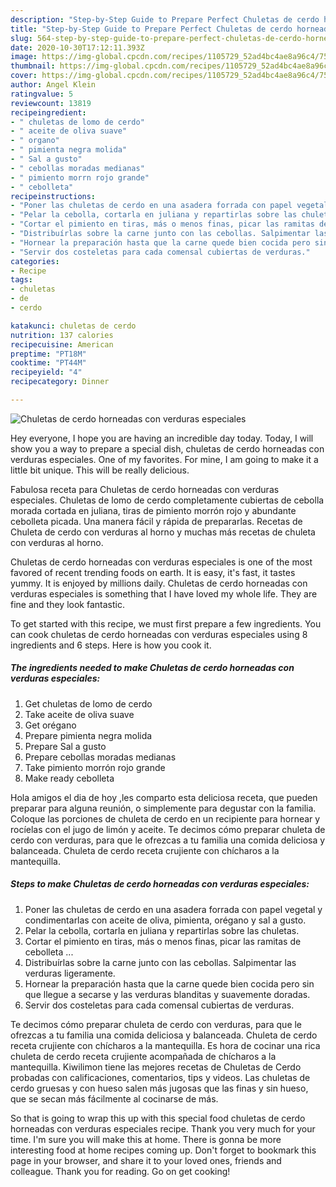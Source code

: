 ```yaml
---
description: "Step-by-Step Guide to Prepare Perfect Chuletas de cerdo horneadas con verduras especiales"
title: "Step-by-Step Guide to Prepare Perfect Chuletas de cerdo horneadas con verduras especiales"
slug: 564-step-by-step-guide-to-prepare-perfect-chuletas-de-cerdo-horneadas-con-verduras-especiales
date: 2020-10-30T17:12:11.393Z
image: https://img-global.cpcdn.com/recipes/1105729_52ad4bc4ae8a96c4/751x532cq70/chuletas-de-cerdo-horneadas-con-verduras-especiales-foto-principal.jpg
thumbnail: https://img-global.cpcdn.com/recipes/1105729_52ad4bc4ae8a96c4/751x532cq70/chuletas-de-cerdo-horneadas-con-verduras-especiales-foto-principal.jpg
cover: https://img-global.cpcdn.com/recipes/1105729_52ad4bc4ae8a96c4/751x532cq70/chuletas-de-cerdo-horneadas-con-verduras-especiales-foto-principal.jpg
author: Angel Klein
ratingvalue: 5
reviewcount: 13819
recipeingredient:
- " chuletas de lomo de cerdo"
- " aceite de oliva suave"
- " organo"
- " pimienta negra molida"
- " Sal a gusto"
- " cebollas moradas medianas"
- " pimiento morrn rojo grande"
- " cebolleta"
recipeinstructions:
- "Poner las chuletas de cerdo en una asadera forrada con papel vegetal y condimentarlas con aceite de oliva, pimienta, orégano y sal a gusto."
- "Pelar la cebolla, cortarla en juliana y repartirlas sobre las chuletas."
- "Cortar el pimiento en tiras, más o menos finas, picar las ramitas de cebolleta ..."
- "Distribuírlas sobre la carne junto con las cebollas. Salpimentar las verduras ligeramente."
- "Hornear la preparación hasta que la carne quede bien cocida pero sin que llegue a secarse y las verduras blanditas y suavemente doradas."
- "Servir dos costeletas para cada comensal cubiertas de verduras."
categories:
- Recipe
tags:
- chuletas
- de
- cerdo

katakunci: chuletas de cerdo 
nutrition: 137 calories
recipecuisine: American
preptime: "PT18M"
cooktime: "PT44M"
recipeyield: "4"
recipecategory: Dinner

---
```



![Chuletas de cerdo horneadas con verduras especiales](https://img-global.cpcdn.com/recipes/1105729_52ad4bc4ae8a96c4/751x532cq70/chuletas-de-cerdo-horneadas-con-verduras-especiales-foto-principal.jpg)

Hey everyone, I hope you are having an incredible day today. Today, I will show you a way to prepare a special dish, chuletas de cerdo horneadas con verduras especiales. One of my favorites. For mine, I am going to make it a little bit unique. This will be really delicious.

Fabulosa receta para Chuletas de cerdo horneadas con verduras especiales. Chuletas de lomo de cerdo completamente cubiertas de cebolla morada cortada en juliana, tiras de pimiento morrón rojo y abundante cebolleta picada. Una manera fácil y rápida de prepararlas. Recetas de Chuleta de cerdo con verduras al horno y muchas más recetas de chuleta con verduras al horno.

Chuletas de cerdo horneadas con verduras especiales is one of the most favored of recent trending foods on earth. It is easy, it's fast, it tastes yummy. It is enjoyed by millions daily. Chuletas de cerdo horneadas con verduras especiales is something that I have loved my whole life. They are fine and they look fantastic.


To get started with this recipe, we must first prepare a few ingredients. You can cook chuletas de cerdo horneadas con verduras especiales using 8 ingredients and 6 steps. Here is how you cook it.

<!--inarticleads1-->

##### The ingredients needed to make Chuletas de cerdo horneadas con verduras especiales:

1. Get  chuletas de lomo de cerdo
1. Take  aceite de oliva suave
1. Get  orégano
1. Prepare  pimienta negra molida
1. Prepare  Sal a gusto
1. Prepare  cebollas moradas medianas
1. Take  pimiento morrón rojo grande
1. Make ready  cebolleta


Hola amigos el dia de hoy ,les comparto esta deliciosa receta, que pueden preparar para alguna reunión, o simplemente para degustar con la familia. Coloque las porciones de chuleta de cerdo en un recipiente para hornear y rocíelas con el jugo de limón y aceite. Te decimos cómo preparar chuleta de cerdo con verduras, para que le ofrezcas a tu familia una comida deliciosa y balanceada. Chuleta de cerdo receta crujiente con chícharos a la mantequilla. 

<!--inarticleads2-->

##### Steps to make Chuletas de cerdo horneadas con verduras especiales:

1. Poner las chuletas de cerdo en una asadera forrada con papel vegetal y condimentarlas con aceite de oliva, pimienta, orégano y sal a gusto.
1. Pelar la cebolla, cortarla en juliana y repartirlas sobre las chuletas.
1. Cortar el pimiento en tiras, más o menos finas, picar las ramitas de cebolleta ...
1. Distribuírlas sobre la carne junto con las cebollas. Salpimentar las verduras ligeramente.
1. Hornear la preparación hasta que la carne quede bien cocida pero sin que llegue a secarse y las verduras blanditas y suavemente doradas.
1. Servir dos costeletas para cada comensal cubiertas de verduras.


Te decimos cómo preparar chuleta de cerdo con verduras, para que le ofrezcas a tu familia una comida deliciosa y balanceada. Chuleta de cerdo receta crujiente con chícharos a la mantequilla. Es hora de cocinar una rica chuleta de cerdo receta crujiente acompañada de chícharos a la mantequilla. Kiwilimon tiene las mejores recetas de Chuletas de Cerdo probadas con calificaciones, comentarios, tips y videos. Las chuletas de cerdo gruesas y con hueso salen más jugosas que las finas y sin hueso, que se secan más fácilmente al cocinarse de más. 

So that is going to wrap this up with this special food chuletas de cerdo horneadas con verduras especiales recipe. Thank you very much for your time. I'm sure you will make this at home. There is gonna be more interesting food at home recipes coming up. Don't forget to bookmark this page in your browser, and share it to your loved ones, friends and colleague. Thank you for reading. Go on get cooking!
